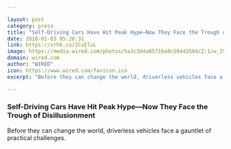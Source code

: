 ```yaml
---

layout: post
category: press
title: "Self-Driving Cars Have Hit Peak Hype—Now They Face the Trough of Disillusionment"
date: 2018-01-03 05:26:31
link: https://vrhk.co/2CvEluL
image: https://media.wired.com/photos/5a3c3d4a05f16a0c50443504/2:1/w_2500,c_limit/auto-FA.jpg
domain: wired.com
author: "WIRED"
icon: https://www.wired.com/favicon.ico
excerpt: "Before they can change the world, driverless vehicles face a gauntlet of practical challenges."

---
```


### Self-Driving Cars Have Hit Peak Hype—Now They Face the Trough of Disillusionment

Before they can change the world, driverless vehicles face a gauntlet of practical challenges.